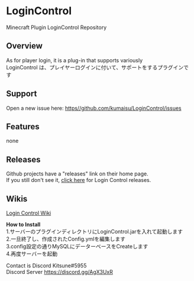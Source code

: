 # LoginControl
Minecraft Plugin LoginControl Repository  

## Overview  
  
As for player login, it is a plug-in that supports variously  
LoginControl は、プレイヤーログインに付いて、サポートをするプラグインです  
  
## Support  
Open a new issue here: [https//github.com/kumaisu/LoginControl/issues](https://github.com/kumaisu/LoginControl/issues)  
  
## Features  
none  
  
## Releases  
Github projects have a "releases" link on their home page.  
If you still don't see it, [click here](https://github.com/kumaisu/LoginControl/releases) for Login Control releases.  
  
## Wikis  
[Login Control Wiki](https://github.com/kumaisu/LoginControl/wiki)  
  
**How to Install**  
1.サーバーのプラグインディレクトリにLoginControl.jarを入れて起動します  
2.一旦終了し、作成されたConfig.ymlを編集します  
3.config設定の通りMySQLにデーターベースをCreateします  
4.再度サーバーを起動  
  
Contact is Discord Kitsune#5955  
Discord Server https://discord.gg/AgX3UxR  
